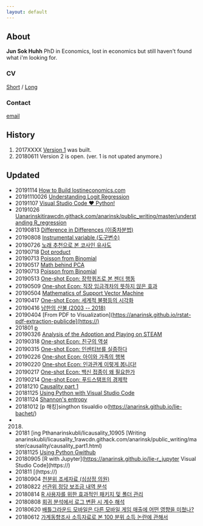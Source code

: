 ```yaml
---
layout: default
---
```


<head> 
   <!-- Global site tag (gtag.js) - Google Analytics -->
   <script async src="https://www.googletagmanager.com/gtag/js?id=UA-121062878-1"></script>
   <script>
        window.dataLayer = window.dataLayer || [];
        function gtag(){dataLayer.push(arguments);}
        gtag('js', new Date());          
  gtag('config', 'UA-121062878-1');
   </script>
   <script data-ad-client="ca-pub-5998015764378916" async src="https://pagead2.googlesyndication.com/pagead/js/adsbygoogle.js"></script>
</head>

## About 
**Jun Sok Huhh** PhD in Economics, lost in economics but still haven't found what i'm looking for.



### CV 
[Short](https://nsk/anarinsk.github.io/master/cv/short.html)
/ 
[Long](https://agirinsk.github.io/master/cv/long.html)

### Contact 
[email](mailto:anarinsk@gmail.com)

## History

  1. 2017XXXX [Version 1](http://lostineconomics.netlify.com) was built. 
  2. 20180611 Version 2 is open. (ver. 1 is not upated anymore.)

## Updated 
 * 20191114 [How to Build lostineconomics.com](https://anarinsk.github.io/lie-build_lie/)
 * 20191110026 [Understanding Logit Regression](https://anarinsk.github.io/lie-logit_reg/)
 * 20191107 [Visual Studio Code ❤ Python!](https://danbi-ncsoft.github.io/etc/2019/11/07/viva-vsc.html)
  * 20191026 [Uanarinskitirawcdn.githack.com/anarinsk/public_writing/master/understanding R_regression](https://anarinsk.github.io/lie-/understanding_regrepoission/.html)
  * 20190813 [Difference in Differences (이중차분법)](https://danbi-ncsoft.github.io/study/2019/08/13/causality-part4-DItm)
  * 20190808 [Instrumental variable (도구변수)](https://danbi-ncsoft.github.io/study/2019/08/07/Imatsvm/)
  * 20190726 [노래 추천으로 본 코사인 유사도](https://anarinsk.github.io/cossim/.i/liemathpca/)
  * 20190718 [Dot product](https://anarinsk.github.io/lie-dot_product/)
  * 20190713 [Poisson from Binomial](https://anarinsk.github.io/lie-poison/)
  * 20190517 [Math behind PCA](https://anarinsk.github.io/lie-math_pca/rawcdn.githack.com/anarinsk/publi/edot_product/c_writing/master/dot_product/understanding%20dot%20product.html)
  * 20190713 [Poisson from Binomial](http)
  * 20190513 [One-shot Econ: 장학퀴즈로 본 젠더 행동](https://brunch.co.kr/@anarinsk/24)
  * 20190509 [One-shot Econ: 직장 임금격차의 뜻하지 않은 효과](https://brunch.co.kr/@anarinsk/23)
  * 20190504 [Mathematics of Support Vector Machine](https://anarinsk.github.io/lie-math_svm/)
  * 20190417 [One-shot Econ: 세계적 불평등의 시각화](https://brunch.co.kr/@anarinsk/21)
  * 20190416 [남한의 산불 (2003 -- 2018)](https://anarinsk.github.io/adp-wild-fire-sk-pub)
  * 20190404 [From PDF to Visualization](https://anarinsk.github.io/rstat-pdf-extraction-publicde](https://)
  * 201801 [p](https://)
  * 20190326 [Analysis of the Adoption and Playing on STEAM](https://anarinsk.github.io/adp-steam-record/)
  * 20190318 [One-shot Econ: 친구의 역설](https://brunch.co.kr/@anarinsk/17)
  * 20190315 [One-shot Econ: 인센티브를 실증하다](https://brunch.co.kr/@anarinsk/16)
  * 20190226 [One-shot Econ: 아이와 가족의 행복](https://brunch.co.kr/@anarinsk/13)
  * 20190220 [One-shot Econ: 인과관계 이렇게 봅니다!](https://brunch.co.kr/@anarinsk/12)
  * 20190217 [One-shot Econ: 백신 접종이 왜 필요한가](https://brunch.co.kr/@anarinsk/10)
  * 20190214 [One-shot Econ: 푸드스탬프의 경제학](https://brunch.co.kr/@anarinsk/9)
  * 20181210 [Causality part 1](https://anarinsk.github.io/lie-causality_1/)
  * 20181125 [Using Python with Visual Studio Code](https://anarinsk.github.io/lie-conda_vsc/)
  * 20181124 [Shannon's entropy](https://anarinsk.github.io/lie-entropy/)
  * 20181012 [p 해킹]singthon tisualdio o(https://anarinsk.github.io/lie-bachet/)
  * 2018)
  * 20181 [ing Pthanarinskubli/licausality_10905 [Writing anarinskubli/licausality_1rawcdn.githack.com/anarinsk/public_writing/master/causality/causality_part1.html)
  * 20181125 [Using Python Gwithub](https://anarinsk.github.io/lie-writing_github/)
  * 20180905 [R with Jupyter](https://anarinsk.github.io/lie-r_jupyter Visual Studio Code](https://)
  * 201811 [(https://)
  * 20180904 [천분위 조세자료 (심상정 의원)](https://github.com/anarinsk/simsangjung/blob/master/README.md)
  * 20180822 [선관위 정당 보조금 내역 분석](https://github.com/anarinsk/korparty_subsidy/blob/master/README.md)
  * 20180814 [R 사용자를 위한 효과적인 패키지 및 폴더 관리](https://anarinsk.github.io/lie-head_r/anarinskublie-headrc_writing/master/head-of-r/2018-08-14-head-of-r.html)
  * 20180808 [회귀 분석에서 로그 변환 시 계수 해석](https://anarinskublic_writing/master/logtransformation/2018-08-07-logwithlevel.nb.html)
  * 20180620 [배틀그라운드 모바일은 다른 모바일 게임 매출에 어떤 영향을 미쳤나?](https://rawgit.com/anarinsk/bg-effect/master/documentation/posting.html)
  * 20180612 [가계동향조사 소득자료로 본 100 분위 소득 논란에 관해서](https://rawgit.com/anarinsk/MDIS/master/documentation/posting.html) 
<!--stackedit_data:
eyJoaXN0b3J5IjpbLTMxMTc2NzE0NiwzODU5OTgwMTIsMTMxOT
E1MTI4LDUwOTA1OTc4NCw5MjYwMTA0MywtNDgzMjE3NzUzLC02
NzMzNDg3NjUsLTE3OTk0Mzc0OTIsLTg5NDEzNTc4NiwtMTcyNz
EwOTc4NCwxNDUzNDQyMjQxLC0xNDQ5Mzk5NjAwLC0xNzc5MTEz
MjkyLDExODE2OTA1OTEsMTk2MjA0OTcyMCw3MTA4NzEyNCw3OT
Y2ODk5MzMsNzcxMjYyMTc3LC0yNzU3ODA5NjcsLTE4MjA5MDgw
NjBdfQ==
-->